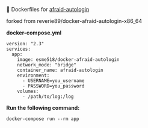 :whale: Dockerfiles for [afraid-autologin](https://github.com/inderpreet99/afraid-autologin)

forked from reverie89/docker-afraid-autologin-x86_64

**docker-compose.yml**
```
version: "2.3"
services:
  app:
    image: esme518/docker-afraid-autologin
    network_mode: "bridge"
    container_name: afraid-autologin
    environment:
      - USERNAME=you_username
      - PASSWORD=you_password
    volumes:
      - /path/to/log:/log
```
**Run the following command:**
```
docker-compose run --rm app
```
